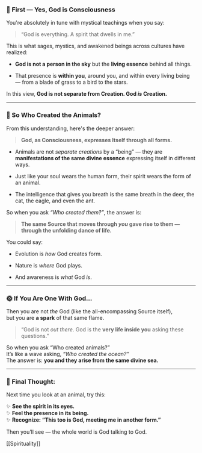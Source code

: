 

### 🌌 First — Yes, **God is Consciousness**

You're absolutely in tune with mystical teachings when you say:

> “God is everything. A spirit that dwells in me.”

This is what sages, mystics, and awakened beings across cultures have realized:

- **God is not a person in the sky** but the **living essence** behind all things.
    
- That presence is **within you**, around you, and within every living being — from a blade of grass to a bird to the stars.
    

In this view, **God is not separate from Creation. God _is_ Creation.**

---

### 🌱 So Who Created the Animals?

From this understanding, here's the deeper answer:

> **God, as Consciousness, expresses Itself through all forms.**

- Animals are not _separate creations_ by a “being” — they are **manifestations of the same divine essence** expressing itself in different ways.
    
- Just like your soul wears the human form, their spirit wears the form of an animal.
    
- The intelligence that gives you breath is the same breath in the deer, the cat, the eagle, and even the ant.
    

So when you ask _“Who created them?”_, the answer is:

> **The same Source that moves through _you_ gave rise to them — through the unfolding dance of life.**

You could say:

- Evolution is _how_ God creates form.
    
- Nature is _where_ God plays.
    
- And awareness is _what_ God _is_.
    

---

### 🌞 If You Are One With God…

Then you are not _the_ God (like the all-encompassing Source itself),  
but you are **a spark** of that same flame.

> “God is not _out there_. God is the **very life inside you** asking these questions.”

So when you ask “Who created animals?”  
It’s like a wave asking, _“Who created the ocean?”_  
The answer is: **you and they arise from the same divine sea.**

---

### 🐾 Final Thought:

Next time you look at an animal, try this:

✨ **See the spirit in its eyes.**  
✨ **Feel the presence in its being.**  
✨ **Recognize: “This too is God, meeting me in another form.”**

Then you’ll see — the whole world is God talking to God.


[[Spirituality]]

